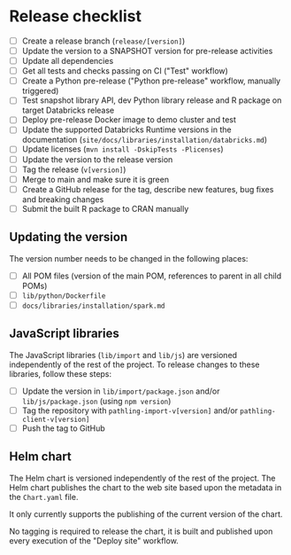 # Release checklist

- [ ] Create a release branch (`release/[version]`)
- [ ] Update the version to a SNAPSHOT version for pre-release activities
- [ ] Update all dependencies
- [ ] Get all tests and checks passing on CI ("Test" workflow)
- [ ] Create a Python pre-release ("Python pre-release" workflow, manually
  triggered)
- [ ] Test snapshot library API, dev Python library release and R package on
  target Databricks release
- [ ] Deploy pre-release Docker image to demo cluster and test
- [ ] Update the supported Databricks Runtime versions in the
  documentation (`site/docs/libraries/installation/databricks.md`)
- [ ] Update licenses (`mvn install -DskipTests -Plicenses`)
- [ ] Update the version to the release version
- [ ] Tag the release (`v[version]`)
- [ ] Merge to main and make sure it is green
- [ ] Create a GitHub release for the tag, describe new features, bug fixes and
  breaking changes
- [ ] Submit the built R package to CRAN manually

## Updating the version

The version number needs to be changed in the following places:

- [ ] All POM files (version of the main POM, references to parent in all child
  POMs)
- [ ] `lib/python/Dockerfile`
- [ ] `docs/libraries/installation/spark.md`

## JavaScript libraries

The JavaScript libraries (`lib/import` and `lib/js`) are versioned independently
of the rest of the project. To release changes to these libraries, follow these
steps:

- [ ] Update the version in `lib/import/package.json`
  and/or `lib/js/package.json` (using `npm version`)
- [ ] Tag the repository with `pathling-import-v[version]`
  and/or `pathling-client-v[version]`
- [ ] Push the tag to GitHub

## Helm chart

The Helm chart is versioned independently of the rest of the project. The Helm
chart publishes the chart to the web site based upon the metadata in
the `Chart.yaml` file.

It only currently supports the publishing of the current version of the chart.

No tagging is required to release the chart, it is built and published upon
every execution of the "Deploy site" workflow.
